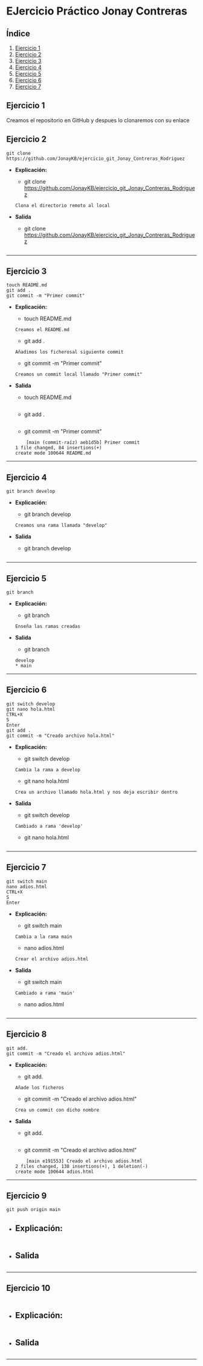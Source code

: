 # EJercicio Práctico Jonay Contreras

## Índice
1. [Ejercicio 1](#ejercicio-1)
2. [Ejercicio 2]()
3. [Ejercicio 3]()
4. [Ejercicio 4]()
5. [Ejercicio 5]()
6. [Ejercicio 6]()
7. [Ejercicio 7]()




## Ejercicio 1
Creamos el repositorio en GitHub y despues lo clonaremos con su enlace

## Ejercicio 2 
```code
git clone https://github.com/JonayKB/ejercicio_git_Jonay_Contreras_Rodriguez
```
- <b>Explicación:</b>
    - git clone https://github.com/JonayKB/ejercicio_git_Jonay_Contreras_Rodriguez
    
    ```code
    Clona el directorio remoto al local
    ```

- <b>Salida</b>
    - git clone https://github.com/JonayKB/ejercicio_git_Jonay_Contreras_Rodriguez
    
    ```code
    
    ```


---

## Ejercicio 3
```code
touch README.md
git add .
git commit -m "Primer commit"
```
- <b>Explicación:</b>
    - touch README.md

    ```code
    Creamos el README.md
    ```

    - git add .
    
    ```code
    Añadimos los ficherosal siguiente commit
    ```

    - git commit -m "Primer commit"
    
    ```code
    Creamos un commit local llamado "Primer commit"
    ```

- <b>Salida</b>
    - touch README.md

    ```code

    ```

    - git add .
    
    ```code

    ```

    - git commit -m "Primer commit"
    
    ```code
        [main (commit-raíz) aeb1d5b] Primer commit
    1 file changed, 84 insertions(+)
    create mode 100644 README.md
    ```

---

## Ejercicio 4
```code
git branch develop
```
- <b>Explicación:</b>
    - git branch develop

    ```code
    Creamos una rama llamada "develop"
    ```


- <b>Salida</b>
    - git branch develop

    ```code

    ```

---

## Ejercicio 5
```code
git branch
```
- <b>Explicación:</b>
    - git branch 

    ```code
    Enseña las ramas creadas
    ```


- <b>Salida</b>
    - git branch 

    ```code
    develop
    * main
    ```

---


## Ejercicio 6
```code
git switch develop
git nano hola.html
CTRL+X
S
Enter
git add .
git commit -m "Creado archivo hola.html"
```
- <b>Explicación:</b>
    - git switch develop

    ```code
    Cambia la rama a develop
    ```

    - git nano hola.html

    ```code
    Crea un archivo llamado hola.html y nos deja escribir dentro
    ```


- <b>Salida</b>
    - git switch develop 

    ```code
    Cambiado a rama 'develop'
    ```

    - git nano hola.html

    ```code

    ```
---



## Ejercicio 7
```code
git switch main
nano adios.html
CTRL+X
S
Enter
```
- <b>Explicación:</b>
    - git switch main

    ```code
    Cambia a la rama main
    ```

    - nano adios.html

    ```code
    Crear el archivo adios.html
    ```


- <b>Salida</b>
    - git switch main

    ```code
    Cambiado a rama 'main'
    ```

    - nano adios.html

    ```code
    
    ```


---



## Ejercicio 8
```code
git add.
git commit -m "Creado el archivo adios.html"
```
- <b>Explicación:</b>
    - git add.

    ```code
    Añade los ficheros
    ```

    - git commit -m "Creado el archivo adios.html"

    ```code
    Crea un commit con dicho nombre
    ```


- <b>Salida</b>
    - git add.

    ```code

    ```

    - git commit -m "Creado el archivo adios.html"

    ```code
        [main e191553] Creado el archivo adios.html
    2 files changed, 138 insertions(+), 1 deletion(-)
    create mode 100644 adios.html
    ```


---


## Ejercicio 9
```code
git push origin main
```
- <b>Explicación:</b>
    - 

    ```code
    
    ```


- <b>Salida</b>
    -  

    ```code
    
    ```

---



## Ejercicio 10
```code

```
- <b>Explicación:</b>
    - 

    ```code
    
    ```


- <b>Salida</b>
    -  

    ```code
    
    ```

---